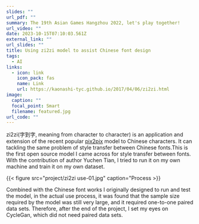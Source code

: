 ```yaml
---
slides: ""
url_pdf: ""
summary: The 19th Asian Games Hangzhou 2022, let's play together!
url_video: ""
date: 2023-10-15T07:10:03.561Z
external_link: ""
url_slides: ""
title: Using zi2zi model to assist Chinese font design
tags:
  - AI
links:
  - icon: link
    icon_pack: fas
    name: Link
    url: https://kaonashi-tyc.github.io/2017/04/06/zi2zi.html
image:
  caption: ""
  focal_point: Smart
  filename: featured.jpg
url_code: ""
---
```

zi2zi(字到字, meaning from character to character) is an application and extension of the recent popular [pix2pix](https://github.com/phillipi/pix2pix) model to Chinese characters. It can tackling the same problem of style transfer between Chinese fonts.This is the first open source model I came across for style transfer between fonts. With the contribution of author Yuchen Tian, I tried to run it on my own machine and train it on my own dataset.

{{< figure src="project/zi2zi use-01.jpg" caption="Process >}}

Combined with the Chinese font works I originally designed to run and test the model, in the actual use process, it was found that the sample size required by the model was still very large, and it required one-to-one paired data sets. Therefore, after the end of the project, I set my eyes on CycleGan, which did not need paired data sets.